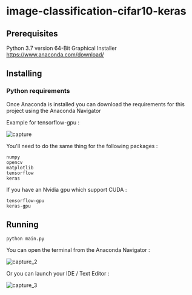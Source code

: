 # image-classification-cifar10-keras

## Prerequisites
Python 3.7 version 64-Bit Graphical Installer https://www.anaconda.com/download/

## Installing

### Python requirements
Once Anaconda is installed you can download the requirements for this project using the Anaconda Navigator  

Example for tensorflow-gpu :   

![capture](https://user-images.githubusercontent.com/26735996/48300550-0c010200-e4e0-11e8-8682-6cd7cf017bd1.PNG)

You'll need to do the same thing for the following packages :   
```
numpy  
opencv  
matplotlib  
tensorflow  
keras  
```

If you have an Nvidia gpu which support CUDA :  
```
tensorflow-gpu  
keras-gpu  
```

## Running
```
python main.py
```
You can open the terminal from the Anaconda Navigator :

![capture_2](https://user-images.githubusercontent.com/26735996/48300670-0c020180-e4e2-11e8-9ff7-ce76411c9da4.PNG)

Or you can launch your IDE / Text Editor : 

![capture_3](https://user-images.githubusercontent.com/26735996/48300709-7d41b480-e4e2-11e8-8f22-d920d67d0c64.PNG)



